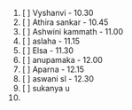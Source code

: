1.  [ ]  Vyshanvi - 10.30  
2.  [ ] Athira sankar - 10.45 
3.  [ ] Ashwini kammath - 11.00  
4.   [ ] aslaha - 11.15  
5.  [ ] Elsa - 11.30
6.  [ ] anupamaka - 12.00  
7. [ ] Aparna - 12.15  
8. [ ] aswani sl - 12.30
9. [ ] sukanya u
10. 
